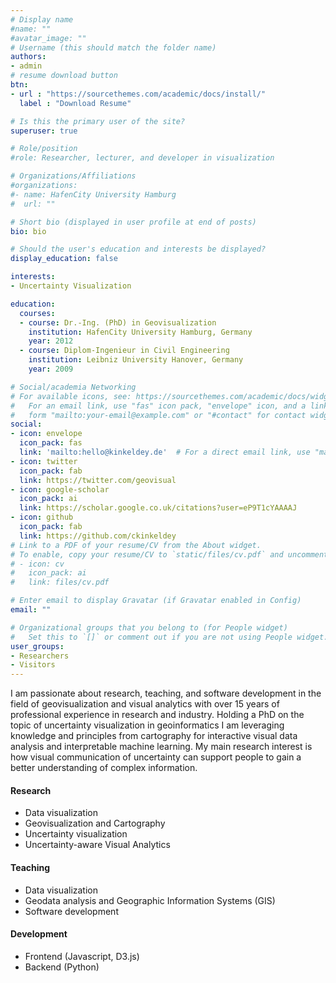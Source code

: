 ```yaml
---
# Display name
#name: ""
#avatar_image: ""
# Username (this should match the folder name)
authors:
- admin
# resume download button
btn:
- url : "https://sourcethemes.com/academic/docs/install/"
  label : "Download Resume"

# Is this the primary user of the site?
superuser: true

# Role/position
#role: Researcher, lecturer, and developer in visualization

# Organizations/Affiliations
#organizations:
#- name: HafenCity University Hamburg
#  url: ""

# Short bio (displayed in user profile at end of posts)
bio: bio

# Should the user's education and interests be displayed?
display_education: false

interests:
- Uncertainty Visualization

education:
  courses:
  - course: Dr.-Ing. (PhD) in Geovisualization
    institution: HafenCity University Hamburg, Germany
    year: 2012
  - course: Diplom-Ingenieur in Civil Engineering
    institution: Leibniz University Hanover, Germany
    year: 2009

# Social/academia Networking
# For available icons, see: https://sourcethemes.com/academic/docs/widgets/#icons
#   For an email link, use "fas" icon pack, "envelope" icon, and a link in the
#   form "mailto:your-email@example.com" or "#contact" for contact widget.
social:
- icon: envelope
  icon_pack: fas
  link: 'mailto:hello@kinkeldey.de'  # For a direct email link, use "mailto:test@example.org".
- icon: twitter
  icon_pack: fab
  link: https://twitter.com/geovisual
- icon: google-scholar
  icon_pack: ai
  link: https://scholar.google.co.uk/citations?user=eP9T1cYAAAAJ
- icon: github
  icon_pack: fab
  link: https://github.com/ckinkeldey
# Link to a PDF of your resume/CV from the About widget.
# To enable, copy your resume/CV to `static/files/cv.pdf` and uncomment the lines below.  
# - icon: cv
#   icon_pack: ai
#   link: files/cv.pdf

# Enter email to display Gravatar (if Gravatar enabled in Config)
email: ""

# Organizational groups that you belong to (for People widget)
#   Set this to `[]` or comment out if you are not using People widget.  
user_groups:
- Researchers
- Visitors
---
```

I am passionate about research, teaching, and software development in the field of geovisualization and visual analytics with over 15 years of professional experience in research and industry. Holding a PhD on the topic of uncertainty visualization in geoinformatics I am leveraging knowledge and principles from cartography for interactive visual data analysis and interpretable machine learning. My main research interest is how visual communication of uncertainty can support people to gain a better understanding of complex information.

<!--![reviews](../../img/certifacates.jpg)-->

#### Research
* Data visualization
* Geovisualization and Cartography
* Uncertainty visualization
* Uncertainty-aware Visual Analytics

#### Teaching
* Data visualization
* Geodata analysis and Geographic Information Systems (GIS)
* Software development

#### Development
* Frontend (Javascript, D3.js)
* Backend (Python)
